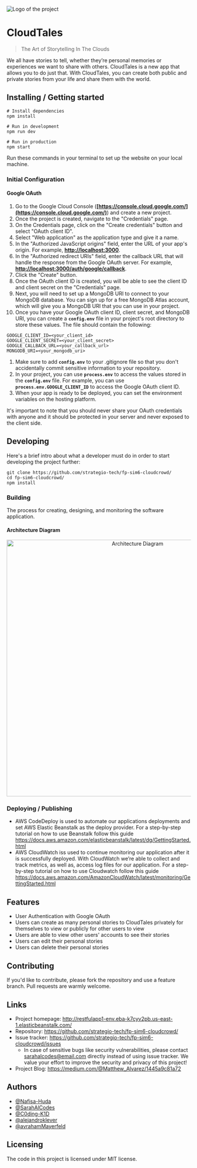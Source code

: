 ![Logo of the project](https://user-images.githubusercontent.com/101753940/212770475-f84e8018-cb77-4896-b04f-d4728b6a966e.png)

# CloudTales 
> The Art of Storytelling In The Clouds

We all have stories to tell, whether they’re personal memories or experiences we want to share with others. CloudTales is a new app that allows you to do just that. With CloudTales, you can create both public and private stories from your life and share them with the world.

## Installing / Getting started

```shell
# Install dependencies
npm install

# Run in development
npm run dev

# Run in production
npm start
```
Run these commands in your terminal to set up the website on your local machine. 

### Initial Configuration 
#### Google OAuth 
1. Go to the Google Cloud Console (**[https://console.cloud.google.com/](https://console.cloud.google.com/)**) and create a new project.
2. Once the project is created, navigate to the "Credentials" page.
3. On the Credentials page, click on the "Create credentials" button and select "OAuth client ID".
4. Select "Web application" as the application type and give it a name.
5. In the "Authorized JavaScript origins" field, enter the URL of your app's origin. For example, **[http://localhost:3000](http://localhost:3000/)**.
6. In the "Authorized redirect URIs" field, enter the callback URL that will handle the response from the Google OAuth server. For example, **[http://localhost:3000/auth/google/callback](http://localhost:3000/auth/google/callback)**.
7. Click the "Create" button.
8. Once the OAuth client ID is created, you will be able to see the client ID and client secret on the "Credentials" page.
9. Next, you will need to set up a MongoDB URI to connect to your MongoDB database. You can sign up for a free MongoDB Atlas account, which will give you a MongoDB URI that you can use in your project.
10. Once you have your Google OAuth client ID, client secret, and MongoDB URI, you can create a **`config.env`** file in your project's root directory to store these values. The file should contain the following:

```shell
GOOGLE_CLIENT_ID=<your_client_id>
GOOGLE_CLIENT_SECRET=<your_client_secret>
GOOGLE_CALLBACK_URL=<your_callback_url>
MONGODB_URI=<your_mongodb_uri>
```
1. Make sure to add **`config.env`** to your .gitignore file so that you don't accidentally commit sensitive information to your repository.
2. In your project, you can use **`process.env`** to access the values stored in the **`config.env`** file. For example, you can use **`process.env.GOOGLE_CLIENT_ID`** to access the Google OAuth client ID.
3. When your app is ready to be deployed, you can set the environment variables on the hosting platform.

It's important to note that you should never share your OAuth credentials with anyone and it should be protected in your server and never exposed to the client side.

## Developing

Here's a brief intro about what a developer must do in order to start developing
the project further:

```shell
git clone https://github.com/strategio-tech/fp-sim6-cloudcrowd/
cd fp-sim6-cloudcrowd/
npm install
```

### Building
The process for creating, designing, and monitoring the software application.
<!-- ARCHITECTURE DIAGRAM -->
#### Architecture Diagram
<div align="center">
<img src="https://user-images.githubusercontent.com/44050391/213292281-d5e959b3-7976-45a1-a580-eab308ecfcd4.png" alt="Architecture Diagram" style="width:700px">
</div>


### Deploying / Publishing

- AWS CodeDeploy is used to automate our applications deployments and set AWS Elastic Beanstalk as the deploy provider. For a step-by-step tutorial on how to use Beanstalk follow this guide https://docs.aws.amazon.com/elasticbeanstalk/latest/dg/GettingStarted.html
- AWS CloudWatch iss used to continue monitoring our application after it is successfully deployed. With CloudWatch we’re able to collect and track metrics, as well as, access log files for our application. For a step-by-step tutorial on how to use Cloudwatch follow this guide https://docs.aws.amazon.com/AmazonCloudWatch/latest/monitoring/GettingStarted.html

## Features

* User Authentication with Google OAuth 
* Users can create as many personal stories to CloudTales privately for themselves to view or publicly for other users to view
* Users are able to view other users' accounts to see their stories
* Users can edit their personal stories
* Users can delete their personal stories 


## Contributing

If you'd like to contribute, please fork the repository and use a feature
branch. Pull requests are warmly welcome.

## Links

- Project homepage: http://restfulapp1-env.eba-k7cyv2pb.us-east-1.elasticbeanstalk.com/
- Repository: https://github.com/strategio-tech/fp-sim6-cloudcrowd/
- Issue tracker: https://github.com/strategio-tech/fp-sim6-cloudcrowd/issues
  - In case of sensitive bugs like security vulnerabilities, please contact
    sarahalcodes@email.com directly instead of using issue tracker. We value your effort
    to improve the security and privacy of this project!
- Project Blog: https://medium.com/@Matthew_Alvarez/1445a9c81a72


<!--Author -->
## Authors
- [@Nafisa-Huda](https://github.com/Nafisa-Huda)
- [@SarahAlCodes](https://github.com/SarahAlCodes)
- [@C0ding-K1D](https://github.com/C0ding-K1D)
- [@alejandroklever](https://github.com/alejandroklever)
- [@avrahamMayerfeld](https://github.com/avrahamMayerfeld)

## Licensing
The code in this project is licensed under MIT license.
